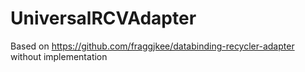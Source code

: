 # UniversalRCVAdapter

Based on https://github.com/fraggjkee/databinding-recycler-adapter without implementation
